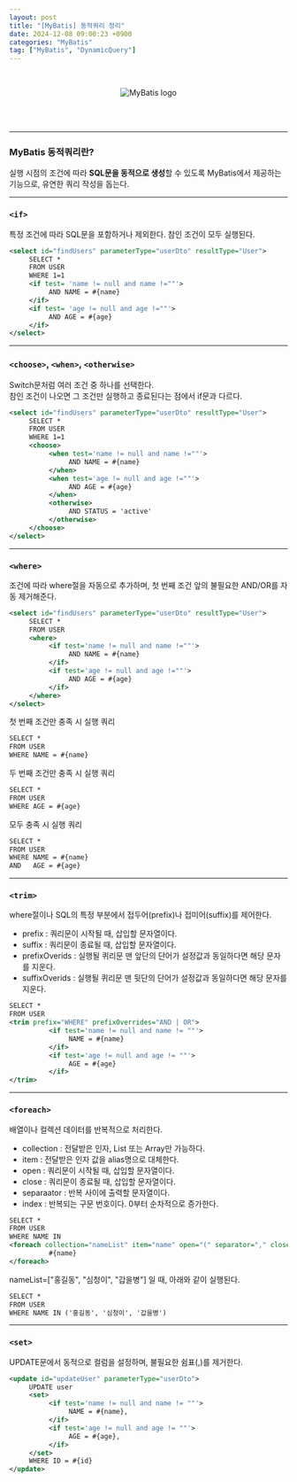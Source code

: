 ```yaml
---
layout: post
title: "[MyBatis] 동적쿼리 정리"
date: 2024-12-08 09:00:23 +0900
categories: "MyBatis"
tag: ["MyBatis", "DynamicQuery"]
---
```

<br>

<script async src="https://pagead2.googlesyndication.com/pagead/js/adsbygoogle.js?client=ca-pub-3561381376929023"
     crossorigin="anonymous"></script>
<ins class="adsbygoogle"
     style="display:block; text-align:center;"
     data-ad-layout="in-article"
     data-ad-format="fluid"
     data-ad-client="ca-pub-3561381376929023"
     data-ad-slot="1405810651"></ins>
<script>
     (adsbygoogle = window.adsbygoogle || []).push({});
</script>


<div style="text-align:center;">
  <img src="https://github.com/user-attachments/assets/d6ec2e3f-10b8-4b6b-9ea9-11ca1d98354f" alt="MyBatis logo">   
</div>

<br><br>
 
---
### **MyBatis 동적쿼리란?**
실행 시점의 조건에 따라 **SQL문을 동적으로 생성**할 수 있도록 MyBatis에서 제공하는 기능으로, 유연한 쿼리 작성을 돕는다.     

---
### **`<if>`**
특정 조건에 따라 SQL문을 포함하거나 제외한다.
참인 조건이 모두 실행된다. 

``` xml
<select id="findUsers" parameterType="userDto" resultType="User">
     SELECT *
     FROM USER
     WHERE 1=1
     <if test= 'name != null and name !=""'>
          AND NAME = #{name}
     </if>
     <if test= 'age != null and age !=""'>
          AND AGE = #{age}
     </if>
</select>
```

---

### **`<choose>`, `<when>`, `<otherwise>`**
Switch문처럼 여러 조건 중 하나를 선택한다.   
참인 조건이 나오면 그 조건만 실행하고 종료된다는 점에서 if문과 다르다. 
``` xml
<select id="findUsers" parameterType="userDto" resultType="User">
     SELECT *
     FROM USER
     WHERE 1=1
     <choose>
          <when test='name != null and name !=""'>
               AND NAME = #{name}
          </when>
          <when test='age != null and age !=""'>
               AND AGE = #{age}
          </when>
          <otherwise>
               AND STATUS = 'active'
          </otherwise>
     </choose>
</select>
```

---  
### **`<where>`**
조건에 따라 where절을 자동으로 추가하며, 첫 번째 조건 앞의 불필요한 AND/OR를 자동 제거해준다.  
``` xml
<select id="findUsers" parameterType="userDto" resultType="User">
     SELECT *
     FROM USER
     <where>
          <if test='name != null and name !=""'>
               AND NAME = #{name} 
          </if>
          <if test='age != null and age !=""'>
               AND AGE = #{age}
          </if>
     </where>
</select>
```

첫 번째 조건만 충족 시 실행 쿼리
```xml
SELECT *
FROM USER
WHERE NAME = #{name}
```
두 번째 조건만 충족 시 실행 쿼리
```xml
SELECT *
FROM USER
WHERE AGE = #{age}
```
모두 충족 시 실행 쿼리
```xml
SELECT *
FROM USER
WHERE NAME = #{name}
AND   AGE = #{age}
```

---  
### **`<trim>`**
where절이나 SQL의 특정 부분에서 접두어(prefix)나 접미어(suffix)를 제어한다.  
- prefix : 쿼리문이 시작될 때, 삽입할 문자열이다.
- suffix : 쿼리문이 종료될 때, 삽입할 문자열이다.
- prefixOverids : 실행될 퀴리문 맨 앞단의 단어가 설정값과 동일하다면 해당 문자를 지운다. 
- suffixOverids : 실행될 퀴리문 맨 뒷단의 단어가 설정값과 동일하다면 해당 문자를 지운다. 

```xml
SELECT *
FROM USER
<trim prefix="WHERE" prefixOverrides="AND | OR">
          <if test='name != null and name != ""'>
               NAME = #{name} 
          </if>
          <if test='age != null and age != ""'>
               AGE = #{age}
          </if>
</trim>
```

---  
### **`<foreach>`**
배열이나 컬렉션 데이터를 반복적으로 처리한다.
- collection : 전달받은 인자, List 또는 Array만 가능하다.
- item : 전달받은 인자 값을 alias명으로 대체한다.
- open : 쿼리문이 시작될 때, 삽입할 문자열이다.
- close : 쿼리문이 종료될 때, 삽입할 문자열이다.
- separaator : 반복 사이에 출력할 문자열이다. 
- index : 반복되는 구문 번호이다. 0부터 순차적으로 증가한다. 

```xml
SELECT *
FROM USER
WHERE NAME IN
<foreach collection="nameList" item="name" open="(" separator="," close=")">
          #{name} 
</foreach>
```
nameList=["홍길동", "심청이", "갑을병"] 일 때, 아래와 같이 실행된다. 
```xml
SELECT *
FROM USER
WHERE NAME IN ('홍길동', '심청이', '갑을병')
```


---  
### **`<set>`**
UPDATE문에서 동적으로 컬럼을 설정하며, 불필요한 쉼표(,)를 제거한다. 

```xml
<update id="updateUser" parameterType="userDto">
     UPDATE user
     <set>
          <if test='name != null and name != ""'>
               NAME = #{name},
          </if>
          <if test='age != null and age != ""'>
               AGE = #{age},
          </if>
     </set>
     WHERE ID = #{id}
</update>
```

<script async src="https://pagead2.googlesyndication.com/pagead/js/adsbygoogle.js?client=ca-pub-3561381376929023"
     crossorigin="anonymous">
</script>
<!-- 4 -->
<ins class="adsbygoogle"
     style="display:block"
     data-ad-client="ca-pub-3561381376929023"
     data-ad-slot="5661901813"
     data-ad-format="auto"
     data-full-width-responsive="true"></ins>
<script>
     (adsbygoogle = window.adsbygoogle || []).push({});
</script>
<script async src="https://pagead2.googlesyndication.com/pagead/js/adsbygoogle.js?client=ca-pub-3561381376929023"
     crossorigin="anonymous"></script>
<ins class="adsbygoogle"
     style="display:block; text-align:center;"
     data-ad-layout="in-article"
     data-ad-format="fluid"
     data-ad-client="ca-pub-3561381376929023"
     data-ad-slot="1405810651"></ins>
<script>
     (adsbygoogle = window.adsbygoogle || []).push({});
</script>
